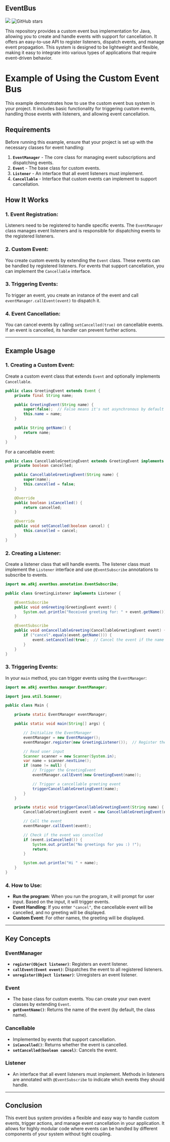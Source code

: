 ## EventBus 
[![](https://www.jitpack.io/v/a8kj7sea/EventBus.svg)](https://www.jitpack.io/#a8kj7sea/EventBus)
![GitHub stars](https://img.shields.io/github/stars/a8kj7sea/EventBus?style=social)

This repository provides a custom event bus implementation for Java, allowing you to create and handle events with support for cancellation. It offers an easy-to-use API to register listeners, dispatch events, and manage event propagation. This system is designed to be lightweight and flexible, making it easy to integrate into various types of applications that require event-driven behavior.




# Example of Using the Custom Event Bus

This example demonstrates how to use the custom event bus system in your project. It includes basic functionality for triggering custom events, handling those events with listeners, and allowing event cancellation.

## Requirements

Before running this example, ensure that your project is set up with the necessary classes for event handling:

1. **`EventManager`** - The core class for managing event subscriptions and dispatching events.
2. **`Event`** - The base class for custom events.
3. **`Listener`** - An interface that all event listeners must implement.
4. **`Cancellable`** - Interface that custom events can implement to support cancellation.

## How It Works

### 1. **Event Registration**:
Listeners need to be registered to handle specific events. The `EventManager` class manages event listeners and is responsible for dispatching events to the registered listeners.

### 2. **Custom Event**:
You create custom events by extending the `Event` class. These events can be handled by registered listeners. For events that support cancellation, you can implement the `Cancellable` interface.

### 3. **Triggering Events**:
To trigger an event, you create an instance of the event and call `eventManager.callEvent(event)` to dispatch it.

### 4. **Event Cancellation**:
You can cancel events by calling `setCancelled(true)` on cancellable events. If an event is cancelled, its handler can prevent further actions.

---

## Example Usage

### 1. **Creating a Custom Event:**
Create a custom event class that extends `Event` and optionally implements `Cancellable`.

```java
public class GreetingEvent extends Event {
    private final String name;

    public GreetingEvent(String name) {
        super(false);  // False means it's not asynchronous by default
        this.name = name;
    }

    public String getName() {
        return name;
    }
}
```

For a cancellable event:

```java
public class CancellableGreetingEvent extends GreetingEvent implements Cancellable {
    private boolean cancelled;

    public CancellableGreetingEvent(String name) {
        super(name);
        this.cancelled = false;
    }

    @Override
    public boolean isCancelled() {
        return cancelled;
    }

    @Override
    public void setCancelled(boolean cancel) {
        this.cancelled = cancel;
    }
}
```

### 2. **Creating a Listener:**
Create a listener class that will handle events. The listener class must implement the `Listener` interface and use `@EventSubscribe` annotations to subscribe to events.

```java
import me.a8kj.eventbus.annotation.EventSubscribe;

public class GreetingListener implements Listener {

    @EventSubscribe
    public void onGreeting(GreetingEvent event) {
        System.out.println("Received greeting for: " + event.getName());
    }

    @EventSubscribe
    public void onCancellableGreeting(CancellableGreetingEvent event) {
        if ("cancel".equals(event.getName())) {
            event.setCancelled(true);  // Cancel the event if the name is "cancel"
        }
    }
}
```

### 3. **Triggering Events:**
In your `main` method, you can trigger events using the `EventManager`:

```java
import me.a8kj.eventbus.manager.EventManager;

import java.util.Scanner;

public class Main {

    private static EventManager eventManager;

    public static void main(String[] args) {

        // Initialize the EventManager
        eventManager = new EventManager();
        eventManager.register(new GreetingListener());  // Register the listener

        // Read user input
        Scanner scanner = new Scanner(System.in);
        var name = scanner.nextLine();
        if (name != null) {
            // Trigger the GreetingEvent
            eventManager.callEvent(new GreetingEvent(name));

            // Trigger a cancellable greeting event
            triggerCancellableGreetingEvent(name);
        }
    }

    private static void triggerCancellableGreetingEvent(String name) {
        CancellableGreetingEvent event = new CancellableGreetingEvent(name);

        // Call the event
        eventManager.callEvent(event);

        // Check if the event was cancelled
        if (event.isCancelled()) {
            System.out.println("No greetings for you :) !");
            return;
        }

        System.out.println("Hi " + name);
    }
}
```

### 4. **How to Use**:
- **Run the program**: When you run the program, it will prompt for user input. Based on the input, it will trigger events.
- **Event Handling**: If you enter `"cancel"`, the cancellable event will be cancelled, and no greeting will be displayed.
- **Custom Event**: For other names, the greeting will be displayed.

---

## Key Concepts

### EventManager
- **`register(Object listener)`**: Registers an event listener.
- **`callEvent(Event event)`**: Dispatches the event to all registered listeners.
- **`unregister(Object listener)`**: Unregisters an event listener.

### Event
- The base class for custom events. You can create your own event classes by extending `Event`.
- **`getEventName()`**: Returns the name of the event (by default, the class name).

### Cancellable
- Implemented by events that support cancellation.
- **`isCancelled()`**: Returns whether the event is cancelled.
- **`setCancelled(boolean cancel)`**: Cancels the event.

### Listener
- An interface that all event listeners must implement. Methods in listeners are annotated with `@EventSubscribe` to indicate which events they should handle.

---

## Conclusion

This event bus system provides a flexible and easy way to handle custom events, trigger actions, and manage event cancellation in your application. It allows for highly modular code where events can be handled by different components of your system without tight coupling.
